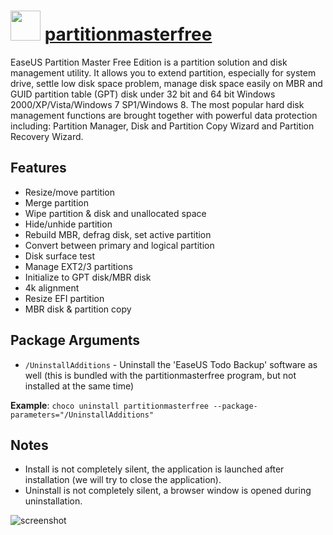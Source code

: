 # <img src="https://cdn.jsdelivr.net/gh/chocolatey-community/chocolatey-coreteampackages@1698c7d42b18ac8be736b6afa75a96321c426cd0/icons/partitionmasterfree.png" width="48" height="48"/> [partitionmasterfree](https://chocolatey.org/packages/partitionmasterfree)

EaseUS Partition Master Free Edition is a partition solution and disk management utility. It allows you to extend partition, especially for system drive, settle low disk space problem, manage disk space easily on MBR and GUID partition table (GPT) disk under 32 bit and 64 bit Windows 2000/XP/Vista/Windows 7 SP1/Windows 8. The most popular hard disk management functions are brought together with powerful data protection including: Partition Manager, Disk and Partition Copy Wizard and Partition Recovery Wizard.

## Features

- Resize/move partition
- Merge partition
- Wipe partition & disk and unallocated space
- Hide/unhide partition
- Rebuild MBR, defrag disk, set active partition
- Convert between primary and logical partition
- Disk surface test
- Manage EXT2/3 partitions
- Initialize to GPT disk/MBR disk
- 4k alignment
- Resize EFI partition
- MBR disk & partition copy

## Package Arguments

- `/UninstallAdditions` - Uninstall the 'EaseUS Todo Backup' software as well (this is bundled with the partitionmasterfree program, but not installed at the same time)

**Example**: `choco uninstall partitionmasterfree --package-parameters="/UninstallAdditions"`

## Notes

- Install is not completely silent, the application is launched after installation (we will try to close the application).
- Uninstall is not completely silent, a browser window is opened during uninstallation.

![screenshot](https://cdn.rawgit.com/chocolatey/chocolatey-coreteampackages/master/automatic/partitionmasterfree/screenshot.png)
